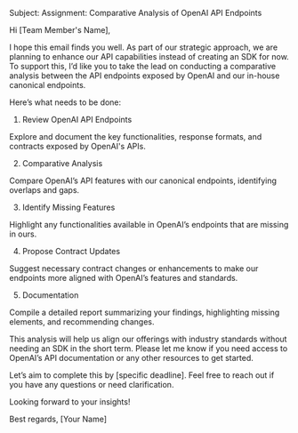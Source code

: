 Subject: Assignment: Comparative Analysis of OpenAI API Endpoints

Hi [Team Member's Name],

I hope this email finds you well. As part of our strategic approach, we are planning to enhance our API capabilities instead of creating an SDK for now. To support this, I’d like you to take the lead on conducting a comparative analysis between the API endpoints exposed by OpenAI and our in-house canonical endpoints.

Here’s what needs to be done:

1. Review OpenAI API Endpoints

Explore and document the key functionalities, response formats, and contracts exposed by OpenAI's APIs.



2. Comparative Analysis

Compare OpenAI’s API features with our canonical endpoints, identifying overlaps and gaps.



3. Identify Missing Features

Highlight any functionalities available in OpenAI’s endpoints that are missing in ours.



4. Propose Contract Updates

Suggest necessary contract changes or enhancements to make our endpoints more aligned with OpenAI’s features and standards.



5. Documentation

Compile a detailed report summarizing your findings, highlighting missing elements, and recommending changes.




This analysis will help us align our offerings with industry standards without needing an SDK in the short term. Please let me know if you need access to OpenAI’s API documentation or any other resources to get started.

Let’s aim to complete this by [specific deadline]. Feel free to reach out if you have any questions or need clarification.

Looking forward to your insights!

Best regards,
[Your Name]

